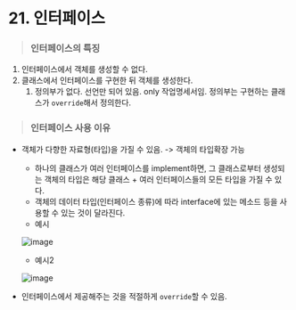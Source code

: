 # 21. 인터페이스

> ### 인터페이스의 특징

1. 인터페이스에서 객체를 생성할 수 없다.
2. 클래스에서 인터페이스를 구현한 뒤 객체를 생성한다.
   1. 정의부가 없다. 선언만 되어 있음. only 작업명세서임. 정의부는 구현하는 클래스가 `override`해서 정의한다.



> ### 인터페이스 사용 이유

- 객체가 다향한 자료형(타입)을 가질 수 있음. -> 객체의 타입확장 가능

  - 하나의 클래스가 여러 인터페이스를 implement하면, 그 클래스로부터 생성되는 객체의 타입은 해당 클래스 + 여러 인터페이스들의 모든 타입을 가질 수 있다.
  - 객체의 데이터 타입(인터페이스 종류)에 따라 interface에 있는 메소드 등을 사용할 수 있는 것이 달라진다.
  - 예시

  ![image](https://user-images.githubusercontent.com/68037174/105960200-3ab72300-60c0-11eb-85ab-d1a6f5537e38.png)
  - 예시2

  ![image](https://user-images.githubusercontent.com/68037174/105961949-85d23580-60c2-11eb-9239-213fe4f9c976.png)

- 인터페이스에서 제공해주는 것을 적절하게 `override`할 수 있음.

